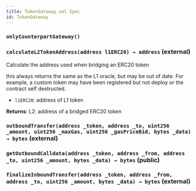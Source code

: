 ```yaml
---
title: TokenGateway.sol Spec
id: TokenGateway
---
```


### `onlyCounterpartGateway()`

### `calculateL2TokenAddress(address l1ERC20) → address` (external)

Calculate the address used when bridging an ERC20 token

this always returns the same as the L1 oracle, but may be out of date. For example, a custom token may have been registered but not deploy or the contract self destructed.

- `l1ERC20`: address of L1 token

**Returns**: L2: address of a bridged ERC20 token

### `outboundTransfer(address _token, address _to, uint256 _amount, uint256 _maxGas, uint256 _gasPriceBid, bytes _data) → bytes` (external)

### `getOutboundCalldata(address _token, address _from, address _to, uint256 _amount, bytes _data) → bytes` (public)

### `finalizeInboundTransfer(address _token, address _from, address _to, uint256 _amount, bytes _data) → bytes` (external)
